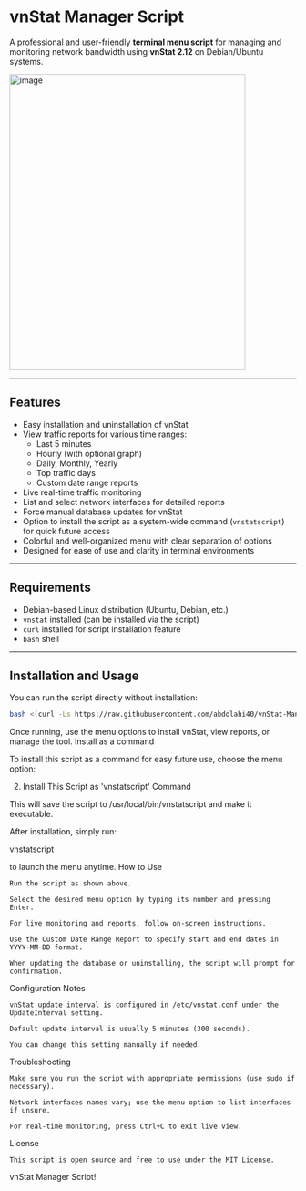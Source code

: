 # vnStat Manager Script

A professional and user-friendly **terminal menu script** for managing and monitoring network bandwidth using **vnStat 2.12** on Debian/Ubuntu systems.

<img width="414" height="519" alt="image" src="https://github.com/user-attachments/assets/82e2e370-dd69-4817-839a-2dc3138fefad" />

---

## Features

- Easy installation and uninstallation of vnStat
- View traffic reports for various time ranges:
  - Last 5 minutes
  - Hourly (with optional graph)
  - Daily, Monthly, Yearly
  - Top traffic days
  - Custom date range reports
- Live real-time traffic monitoring
- List and select network interfaces for detailed reports
- Force manual database updates for vnStat
- Option to install the script as a system-wide command (`vnstatscript`) for quick future access
- Colorful and well-organized menu with clear separation of options
- Designed for ease of use and clarity in terminal environments

---

## Requirements

- Debian-based Linux distribution (Ubuntu, Debian, etc.)
- `vnstat` installed (can be installed via the script)
- `curl` installed for script installation feature
- `bash` shell

---

## Installation and Usage

You can run the script directly without installation:

```bash
bash <(curl -Ls https://raw.githubusercontent.com/abdolahi40/vnStat-Manager-Script/master/vnstat-manager.sh)
```

Once running, use the menu options to install vnStat, view reports, or manage the tool.
Install as a command

To install this script as a command for easy future use, choose the menu option:

2) Install This Script as 'vnstatscript' Command

This will save the script to /usr/local/bin/vnstatscript and make it executable.

After installation, simply run:

vnstatscript

to launch the menu anytime.
How to Use

    Run the script as shown above.

    Select the desired menu option by typing its number and pressing Enter.

    For live monitoring and reports, follow on-screen instructions.

    Use the Custom Date Range Report to specify start and end dates in YYYY-MM-DD format.

    When updating the database or uninstalling, the script will prompt for confirmation.

Configuration Notes

    vnStat update interval is configured in /etc/vnstat.conf under the UpdateInterval setting.

    Default update interval is usually 5 minutes (300 seconds).

    You can change this setting manually if needed.

Troubleshooting

    Make sure you run the script with appropriate permissions (use sudo if necessary).

    Network interfaces names vary; use the menu option to list interfaces if unsure.

    For real-time monitoring, press Ctrl+C to exit live view.


License

    This script is open source and free to use under the MIT License.


vnStat Manager Script!
